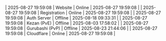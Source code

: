 | 2025-08-27 19:59:08 | Website | Online | 2025-08-27 19:59:08 |
| 2025-08-27 19:59:08 | Registration | Online | 2025-08-27 19:59:08 |
| 2025-08-27 19:59:08 | Auth Server | Offline | 2025-08-18 09:33:31 |
| 2025-08-27 19:59:08 | Kezan (PvE) | Offline | 2025-08-03 17:58:02 |
| 2025-08-27 19:59:08 | Gurubashi (PvP) | Offline | 2025-08-23 21:44:06 |
| 2025-08-27 19:59:08 | Cloudflare | Online | 2025-08-27 19:59:08 |

